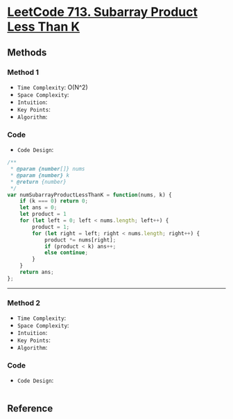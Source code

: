 # [LeetCode 713. Subarray Product Less Than K](https://leetcode-cn.com/problems/subarray-product-less-than-k/)

## Methods

### Method 1

* `Time Complexity`: O(N^2)
* `Space Complexity`:
* `Intuition`:
* `Key Points`:
* `Algorithm`:

### Code

* `Code Design`:

```javascript
/**
 * @param {number[]} nums
 * @param {number} k
 * @return {number}
 */
var numSubarrayProductLessThanK = function(nums, k) {
    if (k === 0) return 0;
    let ans = 0;
    let product = 1
    for (let left = 0; left < nums.length; left++) {
        product = 1;
        for (let right = left; right < nums.length; right++) {
            product *= nums[right];
            if (product < k) ans++;
            else continue;
        }
    }
    return ans;
};

```

----------------------

### Method 2

* `Time Complexity`:
* `Space Complexity`:
* `Intuition`:
* `Key Points`:
* `Algorithm`:

### Code

* `Code Design`:

```java


```

## Reference
